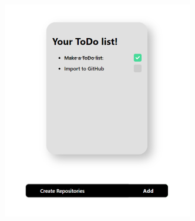 ![ScreenShot](https://github.com/VovaPolyakov/ToDo-List-with-useReducer/blob/main/%D0%A1%D0%BD%D0%B8%D0%BC%D0%BE%D0%BA%20%D1%8D%D0%BA%D1%80%D0%B0%D0%BD%D0%B0%202023-01-24%20204914.png)
